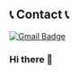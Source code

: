 ## 📞 Contact 📞
[![Gmail Badge](https://img.shields.io/badge/Gmail-d14836?style=flat-square&logo=Gmail&logoColor=white&link=mailto:jwein307@gmail.com)](mailto:jwein307@gmail.com)

### Hi there 👋



<!--
**Jangwon37/Jangwon37** is a ✨ _special_ ✨ repository because its `README.md` (this file) appears on your GitHub profile.

Here are some ideas to get you started:

- 🔭 I’m currently working on ...
- 🌱 I’m currently learning ...
- 👯 I’m looking to collaborate on ...
- 🤔 I’m looking for help with ...
- 💬 Ask me about ...
- 📫 How to reach me: ...
- 😄 Pronouns: ...
- ⚡ Fun fact: ...
-->
